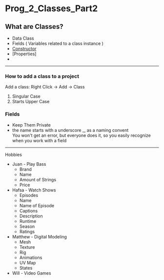 # Prog_2_Classes_Part2

## What are Classes?

- Data Class
- Fields ( Variables related to a class instance )
- [Constructor](https://www.w3schools.com/cs/cs_constructors.php)
- [Properties]
- 
---
### How to add a class to a project

Add a class: Right Click -> Add -> Class

1. Singular Case
2. Starts Upper Case

### Fields
* Keep Them Private
* the name starts with a underscore _, as a naming convent  
	You won't get an error, but everyone does it, so you easily recognize when you work with a field


---

Hobbies

- Juan - Play Bass
	- Brand
	- Name
	- Amount of Strings
	- Price
- Hafsa - Watch Shows
	- Episodes
	- Name
	- Name of Episode
	- Captions
	- Description
	- Runtime
	- Season
	- Ratings
- Matthew - Digital Modeling
	- Mesh
	- Texture
	- Rig
	- Animations
	- UV Map
	- States
- Will - Video Games